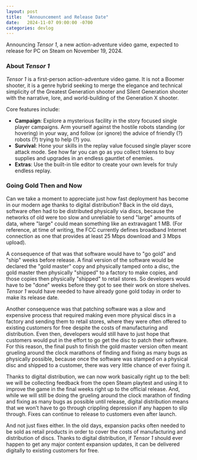 ```yaml
---
layout: post
title:  "Announcement and Release Date"
date:   2024-11-07 09:00:00 -0700
categories: devlog
---
```


Announcing *Tensor 1*, a new action-adventure video game, expected to release for PC on Steam on November 19, 2024.

### About *Tensor 1*

*Tensor 1* is a first-person action-adventure video game. It is not a Boomer shooter, it is a genre hybrid seeking to merge the elegance and technical simplicity of the Greatest Generation shooter and Silent Generation shooter with the narrative, lore, and world-building of the Generation X shooter.

Core features include:
- **Campaign**: Explore a mysterious facility in the story focused single player campaigns. Arm yourself against the hostile robots standing (or hovering) in your way, and follow (or ignore) the advice of friendly (?) robots (?) trying to help (?) you.
- **Survival**: Hone your skills in the replay value focused single player score attack mode. See how far you can go as you collect tokens to buy supplies and upgrades in an endless gauntlet of enemies.
- **Extras**: Use the built-in tile editor to create your own levels for truly endless replay.

### Going Gold Then and Now

Can we take a moment to appreciate just how fast deployment has become in our modern age thanks to digital distribution? Back in the old days, software often had to be distributed physically via discs, because the networks of old were too slow and unreliable to send "large" amounts of data, where "large" could mean something like an extravagant 1 MB. (For reference, at time of writing, the FCC currently defines broadband Internet connection as one that provides at least 25 Mbps download and 3 Mbps upload).

A consequence of that was that software would have to "go gold" and "ship" weeks before release. A final version of the software would be declared the "gold master" copy and physically tamped onto a disc, the gold master then physically "shipped" to a factory to make copies, and those copies then physically "shipped" to retail stores. So developers would have to be "done" weeks before they got to see their work on store shelves. *Tensor 1* would have needed to have already gone gold today in order to make its release date.

Another consequence was that patching software was a slow and expensive process that required making even more physical discs in a factory and sending them to retail stores, where they were often offered to existing customers for free despite the costs of manufacturing and distribution. Even then, developers would still have to just hope that customers would put in the effort to go get the disc to patch their software. For this reason, the final push to finish the gold master version often meant grueling around the clock marathons of finding and fixing as many bugs as physically possible, because once the software was stamped on a physical disc and shipped to a customer, there was very little chance of ever fixing it.

Thanks to digital distribution, we can now work basically right up to the bell: we will be collecting feedback from the open Steam playtest and using it to improve the game in the final weeks right up to the official release. And, while we will still be doing the grueling around the clock marathon of finding and fixing as many bugs as possible until release, digital distribution means that we won't have to go through crippling depression if any happen to slip through. Fixes can continue to release to customers even after launch.

And not just fixes either. In the old days, expansion packs often needed to be sold as retail products in order to cover the costs of manufacturing and distribution of discs. Thanks to digital distribution, if *Tensor 1* should ever happen to get any major content expansion updates, it can be delivered digitally to existing customers for free.